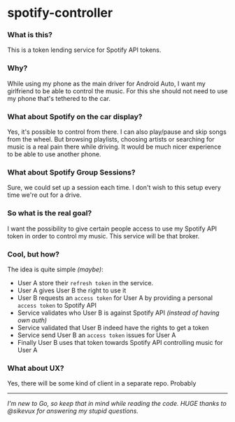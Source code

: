 # spotify-controller

### What is this?
This is a token lending service for Spotify API tokens.

### Why?
While using my phone as the main driver for Android Auto, I want my girlfriend to be able to control the music.
For this she should not need to use my phone that's tethered to the car.

### What about Spotify on the car display?
Yes, it's possible to control from there.
I can also play/pause and skip songs from the wheel.
But browsing playlists, choosing artists or searching for music is a real pain there while driving.
It would be much nicer experience to be able to use another phone.

### What about Spotify Group Sessions?
Sure, we could set up a session each time. 
I don't wish to this setup every time we're out for a drive.

### So what is the real goal?
I want the possibility to give certain people access to use my Spotify API token in order to control my music.
This service will be that broker.

### Cool, but how?
The idea is quite simple _(maybe)_:
* User A store their `refresh token` in the service.
* User A gives User B the right to use it
* User B requests an `access token` for User A by providing a personal `access token` to Spotify API 
* Service validates who User B is against Spotify API _(instead of having own auth)_
* Service validated that User B indeed have the rights to get a token
* Service send User B an `access token` issues for User A
* Finally User B uses that token towards Spotify API controlling music for User A

### What about UX?
Yes, there will be some kind of client in a separate repo. Probably 

---------------

_I'm new to Go, so keep that in mind while reading the code._
_HUGE thanks to @sikevux for answering my stupid questions._